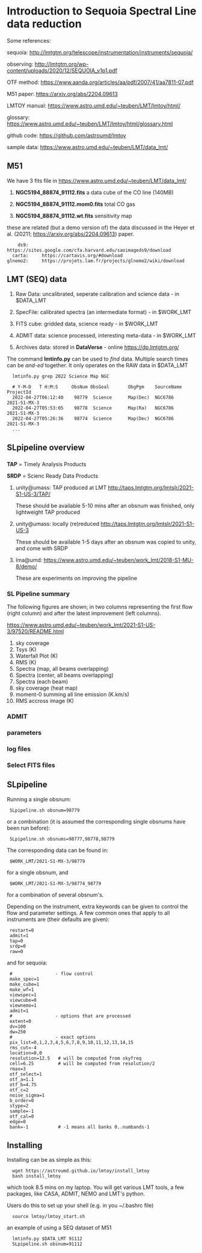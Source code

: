 # Introduction to Sequoia Spectral Line data reduction


Some references:



sequoia:         http://lmtgtm.org/telescope/instrumentation/instruments/sequoia/

observing:       http://lmtgtm.org/wp-content/uploads/2020/12/SEQUOIA_v1p1.pdf

OTF method:      https://www.aanda.org/articles/aa/pdf/2007/41/aa7811-07.pdf

M51 paper:       https://arxiv.org/abs/2204.09613

LMTOY manual:    https://www.astro.umd.edu/~teuben/LMT/lmtoy/html/

  glossary:      https://www.astro.umd.edu/~teuben/LMT/lmtoy/html/glossary.html

github code:     https://github.com/astroumd/lmtoy

sample data:     https://www.astro.umd.edu/~teuben/LMT/data_lmt/



##  M51

We have 3 fits file in  https://www.astro.umd.edu/~teuben/LMT/data_lmt/

1. **NGC5194_88874_91112.fits**           a data cube of the CO line (140MB)

2. **NGC5194_88874_91112.mom0.fits**      total CO gas

3. **NGC5194_88874_91112.wt.fits**        sensitivity map

these are related (but a demo version of) the data discussed
in the Heyer et al. (20211;  https://arxiv.org/abs/2204.09613) paper.
 

        ds9:     https://sites.google.com/cfa.harvard.edu/saoimageds9/download
      carta:     https://cartavis.org/#download
    glnemo2:     https://projets.lam.fr/projects/glnemo2/wiki/download


## LMT (SEQ) data

1. Raw Data: uncalibrated, seperate calibration and science data - in $DATA_LMT

2. SpecFile: calibrated spectra (an intermediate format) - in $WORK_LMT

3. FITS cube: gridded data, science ready - in $WORK_LMT

4. ADMIT data: science processed, interesting meta-data - in $WORK_LMT

5. Archives data:   stored in **DataVerse** - online https://dp.lmtgtm.org/


The command **lmtinfo.py** can be used to *find* data. Multiple search times can
be *and-ed* together. It only operates on the RAW data in $DATA_LMT


      lmtinfo.py grep 2022 Science Map NGC
	  
      # Y-M-D   T H:M:S     ObsNum ObsGoal       ObgPgm    SourceName                ProjectId
      2022-04-27T06:12:40    98779  Science      Map(Dec)  NGC6786                   2021-S1-MX-3
      2022-04-27T05:53:05    98778  Science      Map(Ra)   NGC6786                   2021-S1-MX-3
      2022-04-27T05:26:36    98774  Science      Map(Dec)  NGC6786                   2021-S1-MX-3
      ...


## SLpipeline overview

### 

**TAP** = Timely Analysis Products

**SRDP** = Scienc Ready Data Products

1. unity@umass:  TAP produced at LMT  http://taps.lmtgtm.org/lmtslr/2021-S1-US-3/TAP/

   These should be available 5-10 mins after an obsnum was finished, only lightweight TAP produced

2. unity@umass:  locally (re)reduced  http://taps.lmtgtm.org/lmtslr/2021-S1-US-3

   These should be available 1-5 days after an obsnum was copied to unity, and come with SRDP

3. lma@umd:  https://www.astro.umd.edu/~teuben/work_lmt/2018-S1-MU-8/demo/

   These are experiments on improving the pipeline



### SL Pipeline summary

The following figures are shown; in two columns representing the first flow (right column)
and after the latest improvement (left columns).

https://www.astro.umd.edu/~teuben/work_lmt/2021-S1-US-3/97520/README.html

1. sky coverage
2. Tsys (K)
3. Waterfall Plot (K)
4. RMS (K)
5. Spectra  (map, all beams overlapping)
6. Spectra  (center, all beams overlapping)
7. Spectra  (each beam)
8. sky coverage (heat map)
9. moment-0 summing all line emission (K.km/s)
10. RMS accross image (K)

### ADMIT

### parameters

### log files

### Select FITS files
	  
	  
## SLpipeline

Running a single obsnum:

     SLpipeline.sh obsnum=98779
	 
or a combination (it is assumed the corresponding single obsnums have been run before):

     SLpipeline.sh obsnums=98777,98778,98779
	 
The corresponding data can be found in:

     $WORK_LMT/2021-S1-MX-3/98779

for a single obsnum, and 

	 $WORK_LMT/2021-S1-MX-3/98774_98779
	 
for a combination of several obsnum's.	 


Depending on the instrument, extra keywords can be given to control the flow and parameter settings.
A few common ones that apply to all instruments are (their defaults are given):

     restart=0
	 admit=1
	 tap=0
	 srdp=0
	 raw=0
	 
and for sequoia:

     #                - flow control
	 make_spec=1
	 make_cube=1
	 make_wf=1
	 viewspec=1
	 viewcube=0
	 viewnemo=1
     admit=1
	 #                - options that are processed
	 extent=0
	 dv=100
	 dw=250
	 #                - exact options
     pix_list=0,1,2,3,4,5,6,7,8,9,10,11,12,13,14,15
     rms_cut=-4
     location=0,0
     resolution=12.5   # will be computed from skyfreq
     cell=6.25         # will be computed from resolution/2
     rmax=3
     otf_select=1
     otf_a=1.1
     otf_b=4.75
     otf_c=2
     noise_sigma=1
     b_order=0
     stype=2
     sample=-1
     otf_cal=0
     edge=0
     bank=-1           # -1 means all banks 0..numbands-1

	 

## Installing

Installing can be as simple as this:

      wget https://astroumd.github.io/lmtoy/install_lmtoy
      bash install_lmtoy
	  
which took 8.5 mins on my laptop.  You will get various LMT tools, a few
packages, like CASA, ADMIT, NEMO and LMT's python.

Users do this to set up your shell (e.g. in you ~/.bashrc file)

      source lmtoy/lmtoy_start.sh
	  
an example of using a SEQ dataset of M51

      lmtinfo.py $DATA_LMT 91112
      SLpipeline.sh obsnum=91112
